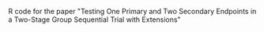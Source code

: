 R code for the paper "Testing One Primary and Two Secondary Endpoints in a Two-Stage Group Sequential Trial with Extensions"
